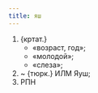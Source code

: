 ```yaml
---
title: яш
---
```


1. {кртат.}
    * «возраст, год»;
    * «молодой»;
    * «слеза»;
2. ~ {тюрк.} ИЛМ Яуш;
3. РПН
